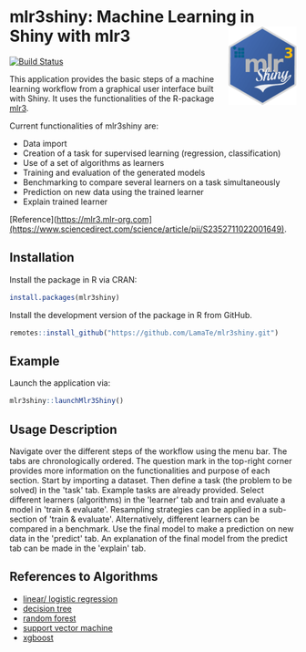# mlr3shiny: Machine Learning in Shiny with mlr3 <img src="man/figures/logo.png" align="right" width = "120" />

[![Build Status](https://app.travis-ci.com/LamaTe/mlr3shiny.svg?branch=master)](https://app.travis-ci.com/github/LamaTe/mlr3shiny)

This application provides the basic steps of a machine learning workflow from a graphical user interface built with Shiny. It uses the functionalities of the R-package [mlr3](https://mlr3.mlr-org.com).

Current functionalities of mlr3shiny are:
* Data import
* Creation of a task for supervised learning (regression, classification)
* Use of a set of algorithms as learners
* Training and evaluation of the generated models
* Benchmarking to compare several learners on a task simultaneously
* Prediction on new data using the trained learner
* Explain trained learner 

[Reference](https://mlr3.mlr-org.com](https://www.sciencedirect.com/science/article/pii/S2352711022001649).

## Installation

Install the package in R via CRAN:

``` r
install.packages(mlr3shiny)
```

Install the development version of the package in R from GitHub.
``` r
remotes::install_github("https://github.com/LamaTe/mlr3shiny.git")
```

## Example
Launch the application via:
``` r
mlr3shiny::launchMlr3Shiny()
```

## Usage Description
Navigate over the different steps of the workflow using the menu bar. The tabs are chronologically ordered. 
The question mark in the top-right corner provides more information on the functionalities and purpose of each section.
Start by importing a dataset. Then define a task (the problem to be solved) in the 'task' tab. Example tasks are already provided. Select different learners (algorithms) in the 'learner' tab and train and evaluate a model in 'train & evaluate'. 
Resampling strategies can be applied in a sub-section of 'train & evaluate'.
Alternatively, different learners can be compared in a benchmark.
Use the final model to make a prediction on new data in the 'predict' tab. 
An explanation of the final model from the predict tab can be made in the 'explain' tab. 

## References to Algorithms
* [linear/ logistic regression](https://stat.ethz.ch/R-manual/R-devel/library/stats/html/00Index.html)
* [decision tree](https://CRAN.R-project.org/package=rpart)
* [random forest](https://CRAN.R-project.org/package=ranger)
* [support vector machine](https://CRAN.R-project.org/package=e1071)
* [xgboost](https://CRAN.R-project.org/package=xgboost)

